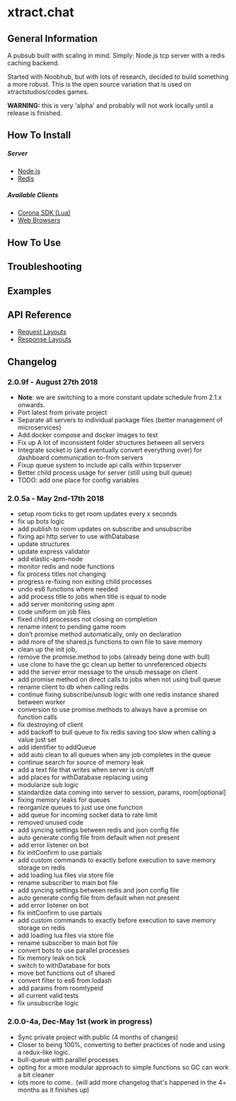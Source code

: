# xtract.chat


## General Information
A pubsub built with scaling in mind. Simply: Node.js tcp server with a redis caching backend.

Started with Noobhub, but with lots of research, decided to build something a more robust.
This is the open source variation that is used on xtractstudios/codes games.

**WARNING:** this is very 'alpha' and probably will not work locally until a release is finished.  

## How To Install

##### Server
 - [Node.js]()
 - [Redis]()
##### Available Clients
  - [Corona SDK (Lua)]()
  - [Web Browsers]()

## How To Use

## Troubleshooting

## Examples

## API Reference
  - [Request Layouts](aa/RequestLayouts.md)
  - [Response Layouts](aa/ResponseLayouts.md)
  
## Changelog   

### 2.0.9f - August 27th 2018 
- **Note**: we are switching to a more constant update schedule from 2.1.x onwards.
- Port latest from private project
- Separate all servers to individual package files (better management of microservices)
- Add docker compose and docker images to test
- Fix up A lot of inconsistent folder structures between all servers
- Integrate socket.io (and eventually convert everything over) for dashboard communication to-from servers
- Fixup queue system to include api calls within tcpserver
- Better child process usage for server (still using bull queue)
- TODO: add one place for config variables

### 2.0.5a - May 2nd-17th 2018 
- setup room ticks to get room updates every x seconds
- fix up bots logic
- add publish to room updates on subscribe and unsubscribe
- fixing api http server to use withDatabase
- update structures
- update express validator 
- add elastic-apm-node
- monitor redis and node functions
- fix process titles not changing
- progress re-fixing non exiting child processes
- undo es6 functions where needed
- add process title to jobs when title is equal to node
- add server monitoring using apm
- code uniform on job files
- fixed child processes not closing on completion
- rename intent to pending game room
- don’t promise method automatically, only on declaration 
- add more of the shared.js functions to own file to save memory
- clean up the init job,
- remove the promise.method to jobs (already being done with bull)
- use clone to have the gc clean up better to unreferenced objects
- add the server error message to the unsub message on client
- add promise method on direct calls to jobs when not using bull queue
- rename client to db when calling redis
- continue fixing subscribe/unsub logic with one redis instance shared between worker
- conversion to use promise.methods to always have a promise on function calls
- fix destroying of client
- add backoff to bull queue to fix redis saving too slow when calling a value just set
- add identifier to addQueue
- add auto clean to all queues when any job completes in the queue
- continue search for source of memory leak
- add a text file that writes when server is on/off
- add places for withDatabase replacing using 
- modularize sub logic
- standardize data coming into server to  session, params, room[optional]
- fixing memory leaks for queues
- reorganize queues to just use one function
- add queue for incoming socket data to rate limit
- removed unused code
- add syncing settings between redis and json config file
- auto generate config file from default when not present
- add error listener on bot
- fix initConfirm to use partials
- add custom commands to exactly before execution to save memory storage on redis
- add loading lua files via store file
- rename subscriber to main bot file
- add syncing settings between redis and json config file
- auto generate config file from default when not present
- add error listener on bot
- fix initConfirm to use partials
- add custom commands to exactly before execution to save memory storage on redis
- add loading lua files via store file
- rename subscriber to main bot file
- convert bots to use parallel processes
- fix memory leak on tick
- switch to withDatabase for bots
- move bot functions out of shared
- convert filter to es6 from lodash
- add params from roomtypeid
- all current valid tests
- fix unsubscribe logic

### 2.0.0-4a, Dec-May 1st (work in progress)
  - Sync private project with public (4 months of changes)
  - Closer to being 100%, converting to better practices of node and using a redux-like logic.
  - bull-queue with parallel processes
  - opting for a more modular approach to simple functions so GC can work a bit cleaner
  - lots more to come.. (will add more changelog that's happened in the 4+ months as it finishes up)
